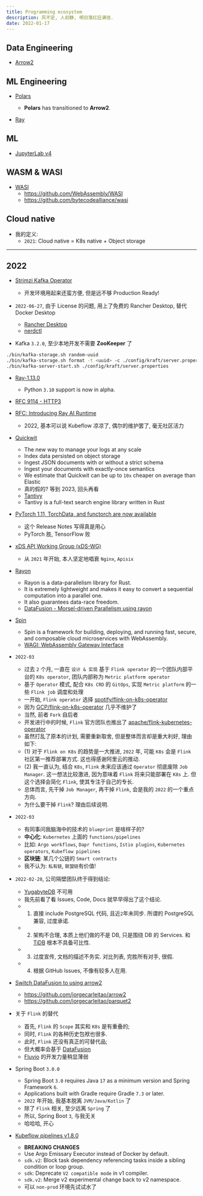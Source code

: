 ```yaml
---
title: Programming ecosystem
description: 风不定, 人初静, 明日落红应满径.
date: 2022-01-17
---
```


## Data Engineering

- [Arrow2](https://github.com/jorgecarleitao/arrow2)

## ML Engineering

- [Polars](https://github.com/pola-rs/polars)
  - __Polars__ has transitioned to __Arrow2__.

- [Ray](https://github.com/ray-project/ray)

## ML

- [JupyterLab v4](https://github.com/jupyterlab/jupyterlab/issues/9647)

## WASM & WASI

- [WASI](https://wasi.dev)
  - https://github.com/WebAssembly/WASI
  - https://github.com/bytecodealliance/wasi

## Cloud native

- 我的定义:
  - `2021`: Cloud native = K8s native + Object storage

------------------

## 2022

- [Strimzi Kafka Operator](https://github.com/strimzi/strimzi-kafka-operator)
  - 开发环境用起来还蛮方便, 但是远不够 Production Ready!

- `2022-06-27`, 由于 License 的问题,
  用上了免费的 Rancher Desktop,
  替代 Docker Desktop
  - [Rancher Desktop](https://rancherdesktop.io)
  - [nerdctl](https://github.com/containerd/nerdctl)

- Kafka `3.2.0`, 至少本地开发不需要 __ZooKeeper__ 了

```zsh
./bin/kafka-storage.sh random-uuid
./bin/kafka-storage.sh format -t <uuid> -c ./config/kraft/server.properties
./bin/kafka-server-start.sh ./config/kraft/server.properties
```

- [Ray-1.13.0](https://github.com/ray-project/ray/releases/tag/ray-1.13.0)
  - Python `3.10` support is now in alpha.

- [RFC 9114 - HTTP3](https://www.rfc-editor.org/rfc/rfc9114)

- [RFC: Introducing Ray AI Runtime](https://github.com/ray-project/ray/issues/22488)
  - 2022, 基本可以说 Kubeflow 凉凉了, 偶尔的维护罢了, 毫无社区活力

- [Quickwit](https://github.com/quickwit-oss/quickwit)
  - The new way to manage your logs at any scale
  - Index data persisted on object storage
  - Ingest JSON documents with or without a strict schema
  - Ingest your documents with exactly-once semantics
  - We estimate that Quickwit can be up to
    `10x` cheaper on average than Elastic
  - 真的假的? 等到 2023, 回头再看
  - [Tantivy](https://github.com/quickwit-oss/tantivy)
  - Tantivy is a full-text search engine library written in Rust

- [PyTorch 1.11, TorchData, and functorch are now available](https://github.com/pytorch/pytorch/releases/tag/v1.11.0)
  - 这个 Release Notes 写得真是用心
  - PyTorch 胜, TensorFlow 败

- [xDS API Working Group (xDS-WG)](https://github.com/cncf/xds)
  - 从 `2021` 年开始, 本人坚定地唱衰 `Nginx`, `Apisix`

- [Rayon](https://github.com/rayon-rs/rayon)
  - Rayon is a data-parallelism library for Rust.
  - It is extremely lightweight and makes it easy to
    convert a sequential computation into a parallel one.
  - It also guarantees data-race freedom.
  - [DataFusion - Morsel-driven Parallelism using rayon](https://github.com/apache/arrow-datafusion/pull/2226)

- [Spin](https://github.com/fermyon/spin)
  - Spin is a framework for building, deploying, and running fast,
    secure, and composable cloud microservices with WebAssembly.
  - [WAGI: WebAssembly Gateway Interface](https://github.com/deislabs/wagi)

- `2022-03`
  - 过去 `2` 个月, 一直在 `设计 & 实现` 基于 `Flink operator`
    的一个团队内部平台的 `K8s operator`,
    团队内部称为 `Metric platform operator`
  - 基于 `Operator` 模式, 配合 `K8s CRD` 的 `GitOps`,
    实现 `Metric platform` 的一些 `Flink job` 调度和处理
  - 一开始, `Flink operator` 选择
    [spotify/flink-on-k8s-operator](https://github.com/spotify/flink-on-k8s-operator)
  - 因为
    [GCP/flink-on-k8s-operator](https://github.com/GoogleCloudPlatform/flink-on-k8s-operator)
    几乎不维护了
  - 当然, 前者 `Fork` 自后者
  - 开发进行中的时候, `Flink` 官方团队也推出了
    [apache/flink-kubernetes-operator](https://github.com/apache/flink-kubernetes-operator)
  - 虽然打乱了原本的计划, 需要重新取舍, 但是整体而言却是重大利好, 理由如下:
  - (1) 对于 `Flink on K8s` 的趋势是一大推进, `2022` 年,
    可能 `K8s` 会是 `Flink` 社区第一推荐部署方式.
    这也得感谢阿里云的推动.
  - (2) 我一直认为, 结合 `K8s`, `Flink` 未来应该通过 `Operator` 彻底废除
    `Job Manager`. 这一想法比较激进, 因为意味着 `Flink` 将来只能部署在 `K8s` 上.
    但这个选择会简化 `Flink`, 使其专注于自己的专长.
  - 总体而言, 先干掉 `Job Manager`, 再干掉 `Flink`, 会是我的 `2022` 的一个重点方向.
  - 为什么要干掉 `Flink`? 理由后续说明.

- `2022-03`
  - 有同事问我脑海中的技术的 `blueprint` 是啥样子的?
  - __中心化__: `Kubernetes` 上面的 `functions/pipelines`
  - 比如:
    `Argo workflows`,
    `Dapr functions`,
    `Istio plugins`,
    `Kubernetes operators`,
    `Kubeflow pipelines`
  - __区块链__: 某几个公链的 `Smart contracts`
  - 我不认为: `私有链`, `联盟链`有价值!

- `2022-02-28`, 公司隔壁团队终于得到结论:
  - [YugabyteDB](https://github.com/yugabyte/yugabyte-db) 不可用
  - 我先前看了看 Issues, Code, Docs 就早早得出了这个结论.
  - 1) 直接 include PostgreSQL 代码, 且近`2`年未同步.
    所谓的 PostgreSQL 兼容, 过度承诺.
  - 2) 架构不合理, 本质上他们做的不是 DB, 只是围绕 DB 的 Services.
    和 [TiDB](https://github.com/pingcap/tidb) 根本不具备可比性.
  - 3) 过度宣传, 文档的描述不务实. 对比列表, 完胜所有对手, 很假.
  - 4) 根据 GitHub Issues, 不像有较多人在用.

- [Switch DataFusion to using arrow2](https://github.com/apache/arrow-datafusion/issues/1532)
  - https://github.com/jorgecarleitao/arrow2
  - https://github.com/jorgecarleitao/parquet2

- 关于 `Flink` 的替代
  - 首先, `Flink` 的 `Scope` 其实和 `K8s` 是有重叠的;
  - 同时, `Flink` 的各种历史包袱也很多.
  - 此时, `Flink` 还没有真正的可替代品;
  - 但大概率会基于
    [DataFusion](https://github.com/apache/arrow-datafusion)
  - [Fluvio](https://github.com/infinyon/fluvio)
    的开发力量稍显薄弱

- Spring Boot `3.0.0`
  - Spring Boot `3.0` requires Java `17` as a minimum
    version and Spring Framework `6`.
  - Applications built with Gradle require
    Gradle `7.3` or later.
  - `2022` 年开始, 我基本脱离 `JVM/Java/Kotlin` 了
  - 除了 `Flink` 相关, 至少远离 `Spring` 了
  - 所以, Spring Boot `3`, 与我无关
  - 哈哈哈, 开心

- [Kubeflow pipelines v1.8.0](https://github.com/kubeflow/pipelines/blob/1.8.0/CHANGELOG.md)
  - __BREAKING CHANGES__
  - Use Argo Emissary Executor instead of Docker by default.
  - `sdk.v2`: Block task dependency referencing tasks
    inside a sibling condition or loop group.
  - `sdk`: Deprecate `V2 compatible mode` in v1 compiler.
  - `sdk.v2`: Merge v2 experimental change back to v2 namespace.
  - 可以 `non-prod` 环境先试试水了
